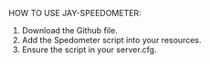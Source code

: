 HOW TO USE JAY-SPEEDOMETER: 
1. Download the Github file.
2. Add the Spedometer script into your resources. 
3. Ensure the script in your server.cfg.
